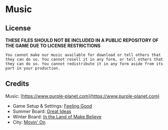 # Music

## License

**THESE FILES SHOULD NOT BE INCLUDED IN A PUBLIC REPOSITORY OF THE GAME DUE TO LICENSE RESTRICTIONS**

	You cannot make our music available for download or tell others that they can do so. You cannot resell it in any form, or tell others that they can do so. You cannot redistribute it in any form aside from its part in your production. 

## Credits

Music: [https://www.purple-planet.com](https://www.purple-planet.com)

- Game Setup & Settings: [Feeling Good](https://www.purple-planet.com/tracks/feelin-good)
- Summer Board: [Great Ideas](https://www.purple-planet.com/tracks/great-ideas)
- Winter Board: [In the Land of Make Believe](https://www.purple-planet.com/tracks/in-the-land-of-make-believe)
- City: [Movin' On](https://www.purple-planet.com/tracks/movin-on)


